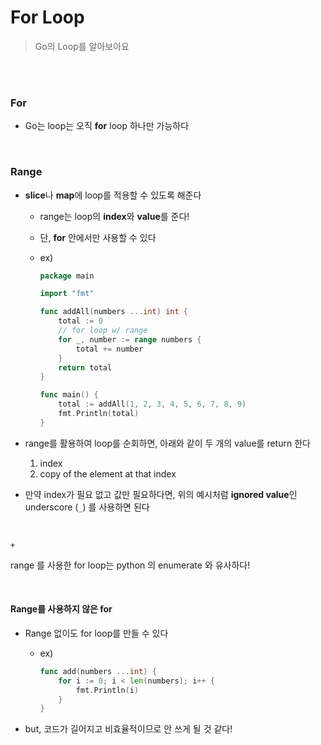 # For Loop

> Go의 Loop를 알아보아요

<br>

<br>

### For

- Go는 loop는 오직 **for** loop 하나만 가능하다

<br>

### Range

- **slice**나 **map**에 loop를 적용할 수 있도록 해준다

  - range는 loop의 **index**와 **value**를 준다!

  - 단, **for** 안에서만 사용할 수 있다

  - ex) 

    ```go
    package main
    
    import "fmt"
    
    func addAll(numbers ...int) int {
    	total := 0
    	// for loop w/ range
    	for _, number := range numbers {
    		total += number
    	}
    	return total
    }
    
    func main() {
    	total := addAll(1, 2, 3, 4, 5, 6, 7, 8, 9)
    	fmt.Println(total)
    }
    
    ```

- range를 활용하여 loop를 순회하면, 아래와 같이 두 개의 value를 return 한다
  1. index
  2. copy of the element at that index
- 만약 index가 필요 없고 값만 필요하다면, 위의 예시처럼 **ignored value**인 underscore (`_`) 를 사용하면 된다

<br>

`+`

range 를 사용한 for loop는 python 의 enumerate 와 유사하다!

<br>

#### Range를 사용하지 않은 for 

- Range 없이도 for loop를 만들 수 있다

  - ex)

    ```go
    func add(numbers ...int) {
    	for i := 0; i < len(numbers); i++ {
    		fmt.Println(i)
    	}
    }
    ```

- but, 코드가 길어지고 비효율적이므로 안 쓰게 될 것 같다!